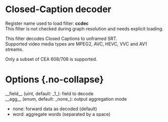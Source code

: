 <!-- automatically generated - do not edit, patch gpac/applications/gpac/gpac.c -->

# Closed-Caption decoder  
  
Register name used to load filter: __ccdec__  
This filter is not checked during graph resolution and needs explicit loading.  
  
This filter decodes Closed Captions to unframed SRT.  
Supported video media types are MPEG2, AVC, HEVC, VVC and AV1 streams.  
  
Only a subset of CEA 608/708 is supported.  
  

# Options  {.no-collapse}  
  
<div markdown class="option">  
<a id="field" data-level="basic">__field__</a> (uint, default: _1_): field to decode  
</div>  
<div markdown class="option">  
<a id="agg" data-level="basic">__agg__</a> (enum, default: _none_): output aggregation mode  

- none: forward data as decoded (default)  
- word: aggregate words (separated by a space)  
</div>  
  
  
